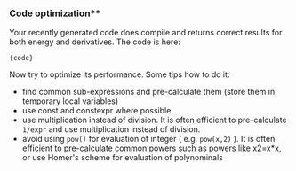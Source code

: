 
### Code optimization**

Your recently generated code does compile and returns correct results for both energy and derivatives. The code is here:

```
{code}
```

Now try to optimize its performance. Some tips how to do it:
* find common sub-expressions and pre-calculate them (store them in temporary local variables)
* use const and constexpr where possible
* use multiplication instead of division. It is often efficient to pre-calculate `1/expr` and use multiplication instead of division.
* avoid using `pow()` for evaluation of integer ( e.g. `pow(x,2)` ). It is often efficient to pre-calculate common powers such as powers like x2=x*x, or use Homer's scheme for evaluation of polynominals 




